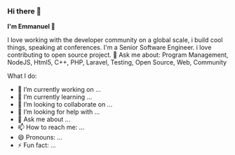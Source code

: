 ### Hi there 👋

**I'm Emmanuel 🤖**

I love working with the developer community on a global scale, i build cool things, speaking at conferences. I'm a Senior Software Engineer. i love contributing to open source project.
💬 Ask me about: Program Management, NodeJS, Html5, C++, PHP, Laravel, Testing, Open Source, Web, Community

 What I do:

- 🔭 I’m currently working on ...
- 🌱 I’m currently learning ...
- 👯 I’m looking to collaborate on ...
- 🤔 I’m looking for help with ...
- 💬 Ask me about ...
- 📫 How to reach me: ...
- 😄 Pronouns: ...
- ⚡ Fun fact: ...

